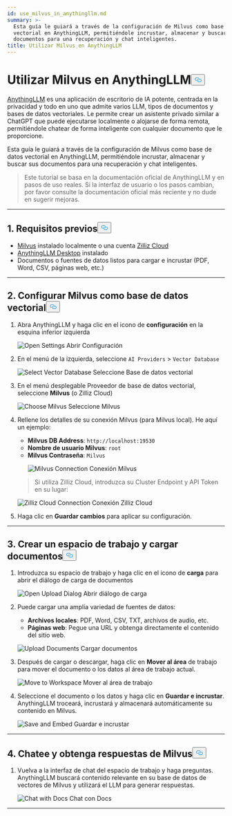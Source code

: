 ```yaml
---
id: use_milvus_in_anythingllm.md
summary: >-
  Esta guía le guiará a través de la configuración de Milvus como base de datos
  vectorial en AnythingLLM, permitiéndole incrustar, almacenar y buscar sus
  documentos para una recuperación y chat inteligentes.
title: Utilizar Milvus en AnythingLLM
---
```

<h1 id="Use-Milvus-in-AnythingLLM" class="common-anchor-header">Utilizar Milvus en AnythingLLM<button data-href="#Use-Milvus-in-AnythingLLM" class="anchor-icon" translate="no">
      <svg translate="no"
        aria-hidden="true"
        focusable="false"
        height="20"
        version="1.1"
        viewBox="0 0 16 16"
        width="16"
      >
        <path
          fill="#0092E4"
          fill-rule="evenodd"
          d="M4 9h1v1H4c-1.5 0-3-1.69-3-3.5S2.55 3 4 3h4c1.45 0 3 1.69 3 3.5 0 1.41-.91 2.72-2 3.25V8.59c.58-.45 1-1.27 1-2.09C10 5.22 8.98 4 8 4H4c-.98 0-2 1.22-2 2.5S3 9 4 9zm9-3h-1v1h1c1 0 2 1.22 2 2.5S13.98 12 13 12H9c-.98 0-2-1.22-2-2.5 0-.83.42-1.64 1-2.09V6.25c-1.09.53-2 1.84-2 3.25C6 11.31 7.55 13 9 13h4c1.45 0 3-1.69 3-3.5S14.5 6 13 6z"
        ></path>
      </svg>
    </button></h1><p><a href="https://anythingllm.com/">AnythingLLM</a> es una aplicación de escritorio de IA potente, centrada en la privacidad y todo en uno que admite varios LLM, tipos de documentos y bases de datos vectoriales. Le permite crear un asistente privado similar a ChatGPT que puede ejecutarse localmente o alojarse de forma remota, permitiéndole chatear de forma inteligente con cualquier documento que le proporcione.</p>
<p>Esta guía le guiará a través de la configuración de Milvus como base de datos vectorial en AnythingLLM, permitiéndole incrustar, almacenar y buscar sus documentos para una recuperación y chat inteligentes.</p>
<blockquote>
<p>Este tutorial se basa en la documentación oficial de AnythingLLM y en pasos de uso reales. Si la interfaz de usuario o los pasos cambian, por favor consulte la documentación oficial más reciente y no dude en sugerir mejoras.</p>
</blockquote>
<hr>
<h2 id="1-Prerequisites" class="common-anchor-header">1. Requisitos previos<button data-href="#1-Prerequisites" class="anchor-icon" translate="no">
      <svg translate="no"
        aria-hidden="true"
        focusable="false"
        height="20"
        version="1.1"
        viewBox="0 0 16 16"
        width="16"
      >
        <path
          fill="#0092E4"
          fill-rule="evenodd"
          d="M4 9h1v1H4c-1.5 0-3-1.69-3-3.5S2.55 3 4 3h4c1.45 0 3 1.69 3 3.5 0 1.41-.91 2.72-2 3.25V8.59c.58-.45 1-1.27 1-2.09C10 5.22 8.98 4 8 4H4c-.98 0-2 1.22-2 2.5S3 9 4 9zm9-3h-1v1h1c1 0 2 1.22 2 2.5S13.98 12 13 12H9c-.98 0-2-1.22-2-2.5 0-.83.42-1.64 1-2.09V6.25c-1.09.53-2 1.84-2 3.25C6 11.31 7.55 13 9 13h4c1.45 0 3-1.69 3-3.5S14.5 6 13 6z"
        ></path>
      </svg>
    </button></h2><ul>
<li><a href="https://milvus.io/docs/install-overview.md">Milvus</a> instalado localmente o una cuenta <a href="https://zilliz.com/cloud">Zilliz Cloud</a> </li>
<li><a href="https://anythingllm.com/desktop">AnythingLLM Desktop</a> instalado</li>
<li>Documentos o fuentes de datos listos para cargar e incrustar (PDF, Word, CSV, páginas web, etc.)</li>
</ul>
<hr>
<h2 id="2-Configure-Milvus-as-the-Vector-Database" class="common-anchor-header">2. Configurar Milvus como base de datos vectorial<button data-href="#2-Configure-Milvus-as-the-Vector-Database" class="anchor-icon" translate="no">
      <svg translate="no"
        aria-hidden="true"
        focusable="false"
        height="20"
        version="1.1"
        viewBox="0 0 16 16"
        width="16"
      >
        <path
          fill="#0092E4"
          fill-rule="evenodd"
          d="M4 9h1v1H4c-1.5 0-3-1.69-3-3.5S2.55 3 4 3h4c1.45 0 3 1.69 3 3.5 0 1.41-.91 2.72-2 3.25V8.59c.58-.45 1-1.27 1-2.09C10 5.22 8.98 4 8 4H4c-.98 0-2 1.22-2 2.5S3 9 4 9zm9-3h-1v1h1c1 0 2 1.22 2 2.5S13.98 12 13 12H9c-.98 0-2-1.22-2-2.5 0-.83.42-1.64 1-2.09V6.25c-1.09.53-2 1.84-2 3.25C6 11.31 7.55 13 9 13h4c1.45 0 3-1.69 3-3.5S14.5 6 13 6z"
        ></path>
      </svg>
    </button></h2><ol>
<li>Abra AnythingLLM y haga clic en el icono de <strong>configuración</strong> en la esquina inferior izquierda<br>

  
   <span class="img-wrapper"> <img translate="no" src="/docs/v2.6.x/assets/anythingllm_dashboard.png" alt="Open Settings" class="doc-image" id="open-settings" />
   </span> <span class="img-wrapper"> <span>Abrir Configuración</span> </span></li>
</ol>
<ol start="2">
<li><p>En el menú de la izquierda, seleccione <code translate="no">AI Providers</code> &gt; <code translate="no">Vector Database</code> <br>

  
   <span class="img-wrapper"> <img translate="no" src="/docs/v2.6.x/assets/anythingllm_config.png" alt="Select Vector Database" class="doc-image" id="select-vector-database" />
   </span> <span class="img-wrapper"> <span>Seleccione Base de datos vectorial</span> </span></p></li>
<li><p>En el menú desplegable Proveedor de base de datos vectorial, seleccione <strong>Milvus</strong> (o Zilliz Cloud)<br>

  
   <span class="img-wrapper"> <img translate="no" src="/docs/v2.6.x/assets/anythingllm_vectordb.png" alt="Choose Milvus" class="doc-image" id="choose-milvus" />
   </span> <span class="img-wrapper"> <span>Seleccione Milvus</span> </span></p></li>
<li><p>Rellene los detalles de su conexión Milvus (para Milvus local). He aquí un ejemplo:</p>
<ul>
<li><strong>Milvus DB Address</strong>: <code translate="no">http://localhost:19530</code></li>
<li><strong>Nombre de usuario Milvus</strong>: <code translate="no">root</code></li>
<li><strong>Milvus Contraseña</strong>: <code translate="no">Milvus</code>

  
   <span class="img-wrapper"> <img translate="no" src="/docs/v2.6.x/assets/anythingllm_milvus.png" alt="Milvus Connection" class="doc-image" id="milvus-connection" />
   </span> <span class="img-wrapper"> <span>Conexión Milvus</span> </span></li>
</ul>
<blockquote>
<p>Si utiliza Zilliz Cloud, introduzca su Cluster Endpoint y API Token en su lugar:</p>
</blockquote>
<p>
  
   <span class="img-wrapper"> <img translate="no" src="/docs/v2.6.x/assets/anythingllm_zilliz_cloud.png" alt="Zilliz Cloud Connection" class="doc-image" id="zilliz-cloud-connection" />
   </span> <span class="img-wrapper"> <span>Conexión Zilliz Cloud</span> </span></p></li>
<li><p>Haga clic en <strong>Guardar cambios</strong> para aplicar su configuración.</p></li>
</ol>
<hr>
<h2 id="3-Create-a-Workspace-and-Upload-Documents" class="common-anchor-header">3. Crear un espacio de trabajo y cargar documentos<button data-href="#3-Create-a-Workspace-and-Upload-Documents" class="anchor-icon" translate="no">
      <svg translate="no"
        aria-hidden="true"
        focusable="false"
        height="20"
        version="1.1"
        viewBox="0 0 16 16"
        width="16"
      >
        <path
          fill="#0092E4"
          fill-rule="evenodd"
          d="M4 9h1v1H4c-1.5 0-3-1.69-3-3.5S2.55 3 4 3h4c1.45 0 3 1.69 3 3.5 0 1.41-.91 2.72-2 3.25V8.59c.58-.45 1-1.27 1-2.09C10 5.22 8.98 4 8 4H4c-.98 0-2 1.22-2 2.5S3 9 4 9zm9-3h-1v1h1c1 0 2 1.22 2 2.5S13.98 12 13 12H9c-.98 0-2-1.22-2-2.5 0-.83.42-1.64 1-2.09V6.25c-1.09.53-2 1.84-2 3.25C6 11.31 7.55 13 9 13h4c1.45 0 3-1.69 3-3.5S14.5 6 13 6z"
        ></path>
      </svg>
    </button></h2><ol>
<li><p>Introduzca su espacio de trabajo y haga clic en el icono de <strong>carga</strong> para abrir el diálogo de carga de documentos<br>

  
   <span class="img-wrapper"> <img translate="no" src="/docs/v2.6.x/assets/anythingllm_upload_file.png" alt="Open Upload Dialog" class="doc-image" id="open-upload-dialog" />
   </span> <span class="img-wrapper"> <span>Abrir diálogo de carga</span> </span></p></li>
<li><p>Puede cargar una amplia variedad de fuentes de datos:</p>
<ul>
<li><strong>Archivos locales</strong>: PDF, Word, CSV, TXT, archivos de audio, etc.</li>
<li><strong>Páginas web</strong>: Pegue una URL y obtenga directamente el contenido del sitio web.</li>
</ul>
<p>
  
   <span class="img-wrapper"> <img translate="no" src="/docs/v2.6.x/assets/anythingllm_upload_interface.png" alt="Upload Documents" class="doc-image" id="upload-documents" />
   </span> <span class="img-wrapper"> <span>Cargar documentos</span> </span></p></li>
<li><p>Después de cargar o descargar, haga clic en <strong>Mover al área</strong> de trabajo para mover el documento o los datos al área de trabajo actual.<br>

  
   <span class="img-wrapper"> <img translate="no" src="/docs/v2.6.x/assets/anythingllm_move_to_workspace.png" alt="Move to Workspace" class="doc-image" id="move-to-workspace" />
   </span> <span class="img-wrapper"> <span>Mover al área de trabajo</span> </span></p></li>
<li><p>Seleccione el documento o los datos y haga clic en <strong>Guardar e incrustar</strong>. AnythingLLM troceará, incrustará y almacenará automáticamente su contenido en Milvus.<br>

  
   <span class="img-wrapper"> <img translate="no" src="/docs/v2.6.x/assets/anythingllm_save_and_embed.png" alt="Save and Embed" class="doc-image" id="save-and-embed" />
   </span> <span class="img-wrapper"> <span>Guardar e incrustar</span> </span></p></li>
</ol>
<hr>
<h2 id="4-Chat-and-Retrieve-Answers-from-Milvus" class="common-anchor-header">4. Chatee y obtenga respuestas de Milvus<button data-href="#4-Chat-and-Retrieve-Answers-from-Milvus" class="anchor-icon" translate="no">
      <svg translate="no"
        aria-hidden="true"
        focusable="false"
        height="20"
        version="1.1"
        viewBox="0 0 16 16"
        width="16"
      >
        <path
          fill="#0092E4"
          fill-rule="evenodd"
          d="M4 9h1v1H4c-1.5 0-3-1.69-3-3.5S2.55 3 4 3h4c1.45 0 3 1.69 3 3.5 0 1.41-.91 2.72-2 3.25V8.59c.58-.45 1-1.27 1-2.09C10 5.22 8.98 4 8 4H4c-.98 0-2 1.22-2 2.5S3 9 4 9zm9-3h-1v1h1c1 0 2 1.22 2 2.5S13.98 12 13 12H9c-.98 0-2-1.22-2-2.5 0-.83.42-1.64 1-2.09V6.25c-1.09.53-2 1.84-2 3.25C6 11.31 7.55 13 9 13h4c1.45 0 3-1.69 3-3.5S14.5 6 13 6z"
        ></path>
      </svg>
    </button></h2><ol>
<li>Vuelva a la interfaz de chat del espacio de trabajo y haga preguntas. AnythingLLM buscará contenido relevante en su base de datos de vectores de Milvus y utilizará el LLM para generar respuestas.<br>

  
   <span class="img-wrapper"> <img translate="no" src="/docs/v2.6.x/assets/anythingllm_chat.png" alt="Chat with Docs" class="doc-image" id="chat-with-docs" />
   </span> <span class="img-wrapper"> <span>Chat con Docs</span> </span></li>
</ol>
<hr>
